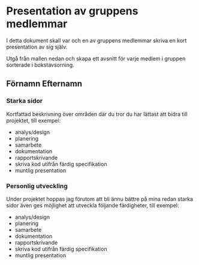 # Presentation av gruppens medlemmar
I detta dokument skall var och en av gruppens medlemmar skriva en kort presentation av sig själv. 

Utgå från mallen nedan och skapa ett avsnitt för varje medlem i gruppen sorterade i bokstavsorning. 

## Förnamn Efternamn 

### Starka sidor

Kortfattad beskrivning över områden där du tror du har lättast att bidra till projektet, till exempel: 
- analys/design
- planering
- samarbete
- dokumentation
- rapportskrivande
- skriva kod utifrån färdig specifikation
- muntlig presentation

### Personlig utveckling

Under projektet hoppas jag förutom att bli ännu bättre på mina redan starka sidor även ges möjlighet att utveckla följande färdigheter, till exempel: 
- analys/design
- planering
- samarbete
- dokumentation
- rapportskrivande
- skriva kod utifrån färdig specifikation 
- muntlig presentation


